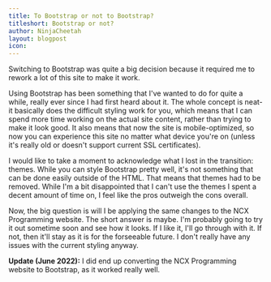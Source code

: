```yaml
---
title: To Bootstrap or not to Bootstrap?
titleshort: Bootstrap or not?
author: NinjaCheetah
layout: blogpost
icon:
---
```


Switching to Bootstrap was quite a big decision because it required me to rework a lot of this site to make it work.

Using Bootstrap has been something that I've wanted to do for quite a while, really ever since I had first heard about it. The whole concept is neat- it basically does the difficult styling work for you, which means that I can spend more time working on the actual site content, rather than trying to make it look good. It also means that now the site is mobile-optimized, so now you can experience this site no matter what device you're on (unless it's really old or doesn't support current SSL certificates).

I would like to take a moment to acknowledge what I lost in the transition: themes. While you can style Bootstrap pretty well, it's not something that can be done easily outside of the HTML. That means that themes had to be removed. While I'm a bit disappointed that I can't use the themes I spent a decent amount of time on, I feel like the pros outweigh the cons overall.

Now, the big question is will I be applying the same changes to the NCX Programming website. The short answer is maybe. I'm probably going to try it out sometime soon and see how it looks. If I like it, I'll go through with it. If not, then it'll stay as it is for the forseeable future. I don't really have any issues with the current styling anyway.

**Update (June 2022):** I did end up converting the NCX Programming website to Bootstrap, as it worked really well.